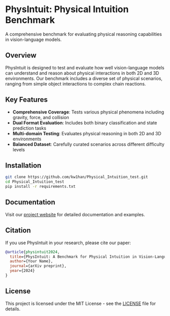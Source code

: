 # PhysIntuit: Physical Intuition Benchmark

A comprehensive benchmark for evaluating physical reasoning capabilities in vision-language models.

## Overview

PhysIntuit is designed to test and evaluate how well vision-language models can understand and reason about physical interactions in both 2D and 3D environments. Our benchmark includes a diverse set of physical scenarios, ranging from simple object interactions to complex chain reactions.

## Key Features

- **Comprehensive Coverage**: Tests various physical phenomena including gravity, force, and collision
- **Dual Format Evaluation**: Includes both binary classification and state prediction tasks
- **Multi-domain Testing**: Evaluates physical reasoning in both 2D and 3D environments
- **Balanced Dataset**: Carefully curated scenarios across different difficulty levels

## Installation

```bash
git clone https://github.com/kw1han/Physical_Intuition_test.git
cd Physical_Intuition_test
pip install -r requirements.txt
```

## Documentation

Visit our [project website](https://kw1han.github.io/Physical_Intuition_test/) for detailed documentation and examples.

## Citation

If you use PhysIntuit in your research, please cite our paper:

```bibtex
@article{physintuit2024,
  title={PhysIntuit: A Benchmark for Physical Intuition in Vision-Language Models},
  author={Your Name},
  journal={arXiv preprint},
  year={2024}
}
```

## License

This project is licensed under the MIT License - see the [LICENSE](LICENSE) file for details. 
